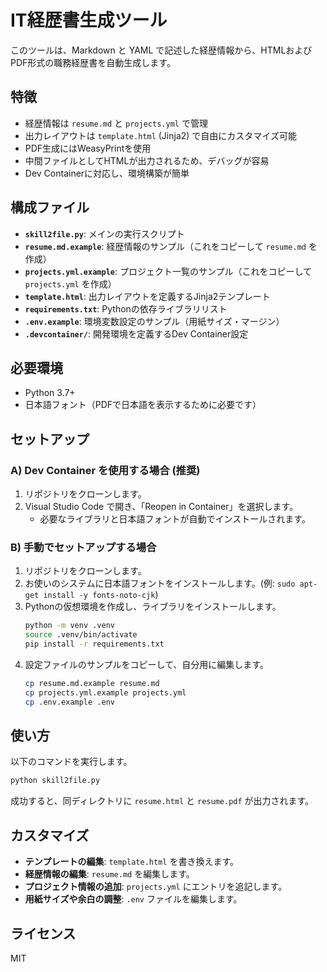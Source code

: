 # IT経歴書生成ツール

このツールは、Markdown と YAML で記述した経歴情報から、HTMLおよびPDF形式の職務経歴書を自動生成します。

## 特徴

- 経歴情報は `resume.md` と `projects.yml` で管理
- 出力レイアウトは `template.html` (Jinja2) で自由にカスタマイズ可能
- PDF生成にはWeasyPrintを使用
- 中間ファイルとしてHTMLが出力されるため、デバッグが容易
- Dev Containerに対応し、環境構築が簡単

## 構成ファイル

- **`skill2file.py`**: メインの実行スクリプト
- **`resume.md.example`**: 経歴情報のサンプル（これをコピーして `resume.md` を作成）
- **`projects.yml.example`**: プロジェクト一覧のサンプル（これをコピーして `projects.yml` を作成）
- **`template.html`**: 出力レイアウトを定義するJinja2テンプレート
- **`requirements.txt`**: Pythonの依存ライブラリリスト
- **`.env.example`**: 環境変数設定のサンプル（用紙サイズ・マージン）
- **`.devcontainer/`**: 開発環境を定義するDev Container設定

## 必要環境

- Python 3.7+
- 日本語フォント（PDFで日本語を表示するために必要です）

## セットアップ

### A) Dev Container を使用する場合 (推奨)

1.  リポジトリをクローンします。
2.  Visual Studio Code で開き、「Reopen in Container」を選択します。
    -   必要なライブラリと日本語フォントが自動でインストールされます。

### B) 手動でセットアップする場合

1.  リポジトリをクローンします。
2.  お使いのシステムに日本語フォントをインストールします。(例: `sudo apt-get install -y fonts-noto-cjk`)
3.  Pythonの仮想環境を作成し、ライブラリをインストールします。
    ```bash
    python -m venv .venv
    source .venv/bin/activate
    pip install -r requirements.txt
    ```
4.  設定ファイルのサンプルをコピーして、自分用に編集します。
    ```bash
    cp resume.md.example resume.md
    cp projects.yml.example projects.yml
    cp .env.example .env
    ```

## 使い方

以下のコマンドを実行します。

```bash
python skill2file.py
```

成功すると、同ディレクトリに `resume.html` と `resume.pdf` が出力されます。

## カスタマイズ

- **テンプレートの編集**: `template.html` を書き換えます。
- **経歴情報の編集**: `resume.md` を編集します。
- **プロジェクト情報の追加**: `projects.yml` にエントリを追記します。
- **用紙サイズや余白の調整**: `.env` ファイルを編集します。

## ライセンス

MIT
